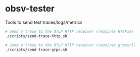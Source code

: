 # obsv-tester

Tools to send test traces/logs/metrics

```sh
# Send a trace to the OTLP HTTP receiver (requires HTTPie)
./scripts/send-trace-http.sh

# Send a trace to the OTLP HTTP receiver (requires grpcurl)
./scripts/send-trace-grpc.sh
```
